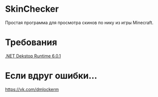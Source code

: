 # SkinChecker
Простая программа для просмотра скинов по нику из игры Minecraft.
# Требования
[.NET Dekstop Runtime 6.0.1](https://dotnet.microsoft.com/en-us/download/dotnet/6.0/runtime)
# Если вдруг ошибки...
https://vk.com/dmlockerm
